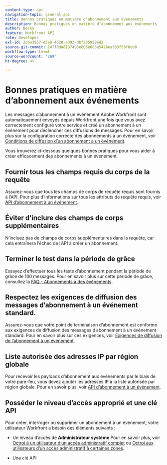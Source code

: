 ```yaml
---
content-type: api
navigation-topic: general-api
title: Bonnes pratiques en matière d’abonnement aux événements
description: Bonnes pratiques en matière d’abonnement aux événements
author: Becky
feature: Workfront API
role: Developer
exl-id: 2c6e3567-d5eb-4528-a393-dbf235958ed2
source-git-commit: 14ff8da8137493e805e683e5426ea933f56f8eb8
workflow-type: tm+mt
source-wordcount: '269'
ht-degree: 4%

---
```



# Bonnes pratiques en matière d’abonnement aux événements

Les messages d’abonnement à un événement Adobe Workfront sont automatiquement envoyés depuis Workfront une fois que vous avez correctement configuré votre service et créé un abonnement à un événement pour déclencher ces diffusions de messages. Pour en savoir plus sur la configuration correcte des abonnements à un événement, voir [Conditions de diffusion d’un abonnement à un événement](../../wf-api/general/setup-event-sub-endpoint.md).


Vous trouverez ci-dessous quelques bonnes pratiques pour vous aider à créer efficacement des abonnements à un événement.

## Fournir tous les champs requis du corps de la requête

Assurez-vous que tous les champs de corps de requête requis sont fournis à l’API. Pour plus d’informations sur tous les attributs de requête requis, voir [API d’abonnement à un événement](../../wf-api/general/event-subs-api.md).

## Éviter d’inclure des champs de corps supplémentaires

N’incluez pas de champs de corps supplémentaires dans la requête, car cela entraînera l’échec de l’API à créer un abonnement.

## Terminer le test dans la période de grâce

Essayez d’effectuer tous les tests d’abonnement pendant la période de grâce de 100 messages. Pour en savoir plus sur cette période de grâce, consultez la [FAQ - Abonnements à des événements](../../wf-api/general/event-subs-faq.md).

## Respectez les exigences de diffusion des messages d’abonnement à un événement standard.

Assurez-vous que votre point de terminaison d’abonnement est conforme aux exigences de diffusion des messages d’abonnement à un événement standard. Pour en savoir plus sur ces exigences, voir [Exigences de diffusion de l’abonnement à un événement](../../wf-api/general/setup-event-sub-endpoint.md).

## Liste autorisée des adresses IP par région globale

Pour recevoir les payloads d’abonnement aux événements par le biais de votre pare-feu, vous devez ajouter les adresses IP à la liste autorisée par région globale. Pour en savoir plus, voir [API d’abonnement à un événement](../../wf-api/general/event-subs-api.md).

## Posséder le niveau d’accès approprié et une clé API

Pour créer, interroger ou supprimer un abonnement à un événement, votre utilisateur Workfront a besoin des éléments suivants :

* Un niveau d’accès de **Administrateur système**
Pour en savoir plus, voir [Octroi à un utilisateur d’un accès administratif complet](../../administration-and-setup/add-users/configure-and-grant-access/grant-a-user-full-administrative-access.md) ou [Octroi aux utilisateurs d’un accès administratif à certaines zones](../../administration-and-setup/add-users/configure-and-grant-access/grant-users-admin-access-certain-areas.md).

* Une clé API

  <!--
  <p data-mc-conditions="QuicksilverOrClassic.Draft mode">To learn more, see .</p>
  -->

